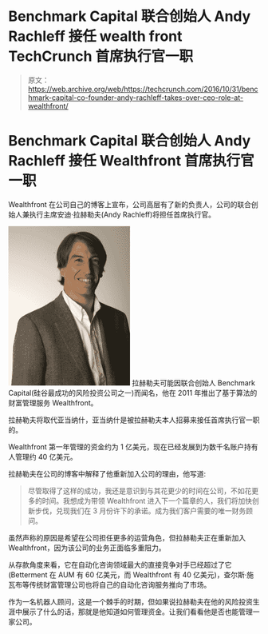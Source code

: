 # Benchmark Capital 联合创始人 Andy Rachleff 接任 wealth front TechCrunch 首席执行官一职

> 原文：<https://web.archive.org/web/https://techcrunch.com/2016/10/31/benchmark-capital-co-founder-andy-rachleff-takes-over-ceo-role-at-wealthfront/>

# Benchmark Capital 联合创始人 Andy Rachleff 接任 Wealthfront 首席执行官一职

Wealthfront 在公司自己的博客上宣布，公司高层有了新的负责人，公司的联合创始人兼执行主席安迪·拉赫勒夫(Andy Rachleff)将担任首席执行官。

**![Andy Rachleff](img/bbba17bc8830d34f1b48f09bd8944c63.png)** 拉赫勒夫可能因联合创始人 Benchmark Capital(硅谷最成功的风险投资公司之一)而闻名，他在 2011 年推出了基于算法的财富管理服务 Wealthfront。

拉赫勒夫将取代亚当纳什，亚当纳什是被拉赫勒夫本人招募来接任首席执行官一职的。

Wealthfront 第一年管理的资金约为 1 亿美元，现在已经发展到为数千名账户持有人管理约 40 亿美元。

拉赫勒夫在公司的博客中解释了他重新加入公司的理由，他写道:

> 尽管取得了这样的成功，我还是意识到与其花更少的时间在公司，不如花更多的时间。我想成为带领 Wealthfront 进入下一个篇章的人，我们将加快创新步伐，兑现我们在 3 月份许下的承诺。成为我们客户需要的唯一财务顾问。

虽然声称的原因是希望在公司担任更多的运营角色，但拉赫勒夫正在重新加入 Wealthfront，因为该公司的业务正面临多重阻力。

从存款角度来看，它在自动化咨询领域最大的直接竞争对手已经超过了它(Betterment 在 AUM 有 60 亿美元，而 Wealthfront 有 40 亿美元)，查尔斯·施瓦布等传统财富管理公司也将自己的自动化咨询服务推向了市场。

作为一名机器人顾问，这是一个棘手的时期，但如果说拉赫勒夫在他的风险投资生涯中展示了什么的话，那就是他知道如何管理资金。让我们看看他是否也能管理一家公司。